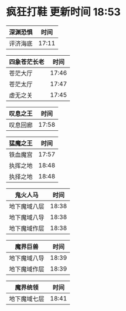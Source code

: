 # 疯狂打鞋 更新时间 18:53

| 深渊恐惧   | 时间    |
|--------|-------|
| 评济海底 | 17:11 |

| 四象苍茫长老   | 时间    |
|--------|-------|
| 苍茫大厅 | 17:46 |
| 苍茫太厅 | 17:47 |
| 虚无之关 | 17:45 |

| 叹息之王   | 时间    |
|--------|-------|
| 叹息回廊 | 17:58 |

| 猛魔之王   | 时间    |
|--------|-------|
| 铁血魔宫 | 17:57 |
| 执挥之地 | 18:48 |
| 执择之地 | 18:48 |

| 鬼火人马   | 时间    |
|--------|-------|
| 地下魔域八层 | 18:38 |
| 地下魔域八导 | 18:38 |
| 地下魔域作层 | 18:38 |

| 魔界巨兽   | 时间    |
|--------|-------|
| 地下魔域八导 | 18:39 |
| 地下魔域作层 | 18:39 |

| 魔界统领   | 时间    |
|--------|-------|
| 地下魔域七层 | 18:41 |